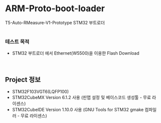 # ARM-Proto-boot-loader
T5-Auto-RMeasure-V1-Prototype STM32 부트로더
<br>
<br>

### 테스트 목적
* STM32 부트로더 에서 Ethernet(W5500)을 이용한 Flash Download
<br>
  
## Project 정보
* STM32F103VGT6(LQFP100) 
* STM32CubeMX Version 6.1.2 사용 (핀맵 설정 및 베이스코드 생성툴 - 무료 라이센스)
* STM32CubeIDE Version 1.10.0 사용 (GNU Tools for STM32 gmake 컴파일러 - 무료 라이센스)

